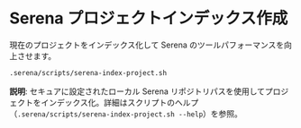 # Serena プロジェクトインデックス作成

現在のプロジェクトをインデックス化して Serena のツールパフォーマンスを向上させます。

```bash
.serena/scripts/serena-index-project.sh
```

**説明**: セキュアに設定されたローカル Serena リポジトリパスを使用してプロジェクトをインデックス化。詳細はスクリプトのヘルプ（`.serena/scripts/serena-index-project.sh --help`）を参照。
